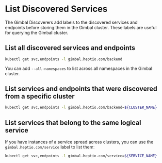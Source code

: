 # List Discovered Services

The Gimbal Discoverers add labels to the discovered services and endpoints before storing them in the Gimbal cluster. These labels are useful for querying the Gimbal cluster.

## List all discovered services and endpoints

```sh
kubectl get svc,endpoints -l gimbal.heptio.com/backend
```

You can add `--all-namespaces` to list across all namespaces in the Gimbal cluster.

## List services and endpoints that were discovered from a specific cluster

```sh
kubectl get svc,endpoints -l gimbal.heptio.com/backend=${CLUSTER_NAME}
```

## List services that belong to the same logical service

If you have instances of a service spread across clusters, you can use the `gimbal.heptio.com/service` label to list
them:

```sh
kubectl get svc,endpoints -l gimbal.heptio.com/service=${SERVICE_NAME}
```
